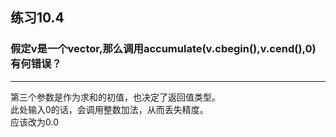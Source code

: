 ## 练习10.4
### 假定v是一个vector<double>,那么调用accumulate(v.cbegin(),v.cend(),0)有何错误？
***
第三个参数是作为求和的初值，也决定了返回值类型。  
此处输入0的话，会调用整数加法，从而丢失精度。  
应该改为0.0